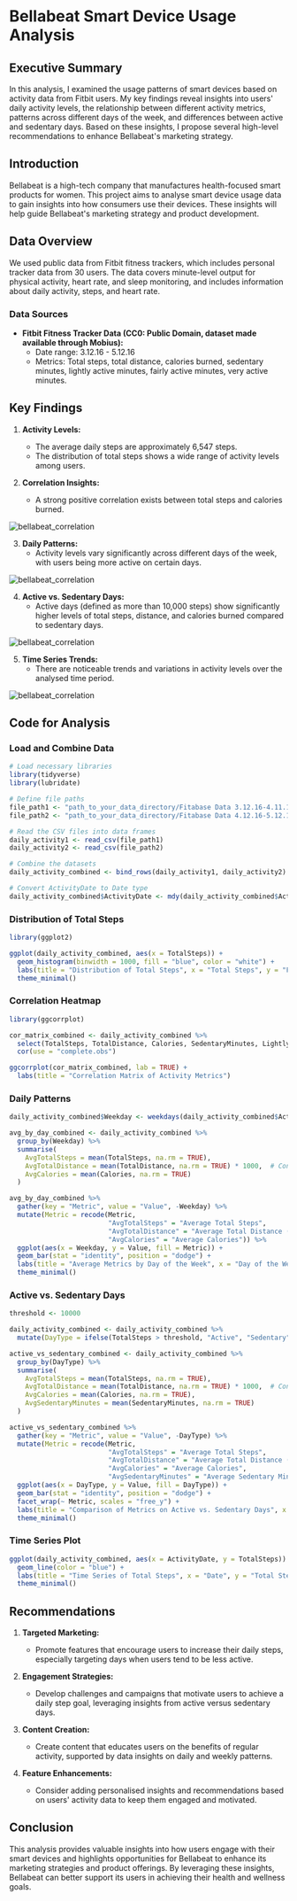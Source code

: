 # Bellabeat Smart Device Usage Analysis

## Executive Summary
In this analysis, I examined the usage patterns of smart devices based on activity data from Fitbit users. My key findings reveal insights into users' daily activity levels, the relationship between different activity metrics, patterns across different days of the week, and differences between active and sedentary days. Based on these insights, I propose several high-level recommendations to enhance Bellabeat's marketing strategy.

## Introduction
Bellabeat is a high-tech company that manufactures health-focused smart products for women. This project aims to analyse smart device usage data to gain insights into how consumers use their devices. These insights will help guide Bellabeat's marketing strategy and product development.

## Data Overview
We used public data from Fitbit fitness trackers, which includes personal tracker data from 30 users. The data covers minute-level output for physical activity, heart rate, and sleep monitoring, and includes information about daily activity, steps, and heart rate.

### Data Sources
- **Fitbit Fitness Tracker Data (CC0: Public Domain, dataset made available through Mobius):**
  - Date range: 3.12.16 - 5.12.16
  - Metrics: Total steps, total distance, calories burned, sedentary minutes, lightly active minutes, fairly active minutes, very active minutes.

## Key Findings
1. **Activity Levels:**
   - The average daily steps are approximately 6,547 steps.
   - The distribution of total steps shows a wide range of activity levels among users.

2. **Correlation Insights:**
   - A strong positive correlation exists between total steps and calories burned.
  
   
![bellabeat_correlation](images/bellabeat_correlation1.png)


3. **Daily Patterns:**
   - Activity levels vary significantly across different days of the week, with users being more active on certain days.

   
![bellabeat_correlation](images/daily_patterns.png)


4. **Active vs. Sedentary Days:**
   - Active days (defined as more than 10,000 steps) show significantly higher levels of total steps, distance, and calories burned compared to sedentary days.
 
  
![bellabeat_correlation](images/active_vs_sedentary_days.png)


5. **Time Series Trends:**
   - There are noticeable trends and variations in activity levels over the analysed time period.


![bellabeat_correlation](images/time_series.png)


## Code for Analysis

### Load and Combine Data
```r
# Load necessary libraries
library(tidyverse)
library(lubridate)

# Define file paths
file_path1 <- "path_to_your_data_directory/Fitabase Data 3.12.16-4.11.16/dailyActivity_merged.csv"
file_path2 <- "path_to_your_data_directory/Fitabase Data 4.12.16-5.12.16/dailyActivity_merged.csv"

# Read the CSV files into data frames
daily_activity1 <- read_csv(file_path1)
daily_activity2 <- read_csv(file_path2)

# Combine the datasets
daily_activity_combined <- bind_rows(daily_activity1, daily_activity2)

# Convert ActivityDate to Date type
daily_activity_combined$ActivityDate <- mdy(daily_activity_combined$ActivityDate)
```

### Distribution of Total Steps
```r
library(ggplot2)

ggplot(daily_activity_combined, aes(x = TotalSteps)) +
  geom_histogram(binwidth = 1000, fill = "blue", color = "white") +
  labs(title = "Distribution of Total Steps", x = "Total Steps", y = "Frequency") +
  theme_minimal()
```

### Correlation Heatmap
```r
library(ggcorrplot)

cor_matrix_combined <- daily_activity_combined %>%
  select(TotalSteps, TotalDistance, Calories, SedentaryMinutes, LightlyActiveMinutes, FairlyActiveMinutes, VeryActiveMinutes) %>%
  cor(use = "complete.obs")

ggcorrplot(cor_matrix_combined, lab = TRUE) +
  labs(title = "Correlation Matrix of Activity Metrics")
```

### Daily Patterns
```r
daily_activity_combined$Weekday <- weekdays(daily_activity_combined$ActivityDate)

avg_by_day_combined <- daily_activity_combined %>%
  group_by(Weekday) %>%
  summarise(
    AvgTotalSteps = mean(TotalSteps, na.rm = TRUE),
    AvgTotalDistance = mean(TotalDistance, na.rm = TRUE) * 1000,  # Convert to meters
    AvgCalories = mean(Calories, na.rm = TRUE)
  )

avg_by_day_combined %>%
  gather(key = "Metric", value = "Value", -Weekday) %>%
  mutate(Metric = recode(Metric, 
                         "AvgTotalSteps" = "Average Total Steps", 
                         "AvgTotalDistance" = "Average Total Distance (meters)",
                         "AvgCalories" = "Average Calories")) %>%
  ggplot(aes(x = Weekday, y = Value, fill = Metric)) +
  geom_bar(stat = "identity", position = "dodge") +
  labs(title = "Average Metrics by Day of the Week", x = "Day of the Week", y = "Average Value") +
  theme_minimal()
```

### Active vs. Sedentary Days
```r
threshold <- 10000

daily_activity_combined <- daily_activity_combined %>%
  mutate(DayType = ifelse(TotalSteps > threshold, "Active", "Sedentary"))

active_vs_sedentary_combined <- daily_activity_combined %>%
  group_by(DayType) %>%
  summarise(
    AvgTotalSteps = mean(TotalSteps, na.rm = TRUE),
    AvgTotalDistance = mean(TotalDistance, na.rm = TRUE) * 1000,  # Convert to meters
    AvgCalories = mean(Calories, na.rm = TRUE),
    AvgSedentaryMinutes = mean(SedentaryMinutes, na.rm = TRUE)
  )

active_vs_sedentary_combined %>%
  gather(key = "Metric", value = "Value", -DayType) %>%
  mutate(Metric = recode(Metric, 
                         "AvgTotalSteps" = "Average Total Steps", 
                         "AvgTotalDistance" = "Average Total Distance (meters)",
                         "AvgCalories" = "Average Calories",
                         "AvgSedentaryMinutes" = "Average Sedentary Minutes")) %>%
  ggplot(aes(x = DayType, y = Value, fill = DayType)) +
  geom_bar(stat = "identity", position = "dodge") +
  facet_wrap(~ Metric, scales = "free_y") +
  labs(title = "Comparison of Metrics on Active vs. Sedentary Days", x = "Day Type", y = "Average Value") +
  theme_minimal()
```

### Time Series Plot
```r
ggplot(daily_activity_combined, aes(x = ActivityDate, y = TotalSteps)) +
  geom_line(color = "blue") +
  labs(title = "Time Series of Total Steps", x = "Date", y = "Total Steps") +
  theme_minimal()
```

## Recommendations
1. **Targeted Marketing:**
   - Promote features that encourage users to increase their daily steps, especially targeting days when users tend to be less active.

2. **Engagement Strategies:**
   - Develop challenges and campaigns that motivate users to achieve a daily step goal, leveraging insights from active versus sedentary days.

3. **Content Creation:**
   - Create content that educates users on the benefits of regular activity, supported by data insights on daily and weekly patterns.

4. **Feature Enhancements:**
   - Consider adding personalised insights and recommendations based on users' activity data to keep them engaged and motivated.

## Conclusion
This analysis provides valuable insights into how users engage with their smart devices and highlights opportunities for Bellabeat to enhance its marketing strategies and product offerings. By leveraging these insights, Bellabeat can better support its users in achieving their health and wellness goals.
